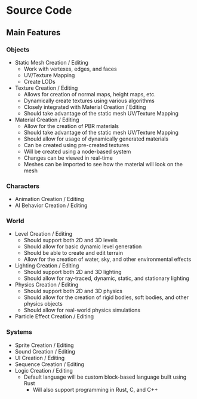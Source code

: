 # Source Code

## Main Features

### Objects

* Static Mesh Creation / Editing
  * Work with vertexes, edges, and faces
  * UV/Texture Mapping
  * Create LODs
* Texture Creation / Editing
  * Allows for creation of normal maps, height maps, etc.
  * Dynamically create textures using various algorithms
  * Closely integrated with Material Creation / Editing
  * Should take advantage of the static mesh UV/Texture Mapping
* Material Creation / Editing
  * Allow for the creation of PBR materials
  * Should take advantage of the static mesh UV/Texture Mapping
  * Should allow for usage of dynamically generated materials
  * Can be created using pre-created textures
  * Will be created using a node-based system
  * Changes can be viewed in real-time
  * Meshes can be imported to see how the material will look on the mesh

### Characters

* Animation Creation / Editing
* AI Behavior Creation / Editing

### World

* Level Creation / Editing
  * Should support both 2D and 3D levels
  * Should allow for basic dynamic level generation
  * Should be able to create and edit terrain
  * Allow for the creation of water, sky, and other environmental effects
* Lighting Creation / Editing
  * Should support both 2D and 3D lighting
  * Should allow for ray-traced, dynamic, static, and stationary lighting
* Physics Creation / Editing
  * Should support both 2D and 3D physics
  * Should allow for the creation of rigid bodies, soft bodies, and other physics objects
  * Should allow for real-world physics simulations
* Particle Effect Creation / Editing

### Systems

* Sprite Creation / Editing
* Sound Creation / Editing
* UI Creation / Editing
* Sequence Creation / Editing
* Logic Creation / Editing
  * Default language will be custom block-based language built using Rust
    * Will also support programming in Rust, C, and C++
